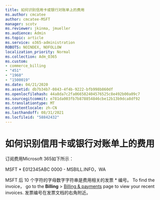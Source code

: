 ```yaml
---
title: 如何识别信用卡或银行对账单上的费用
ms.author: cmcatee
author: cmcatee-MSFT
manager: scotv
ms.reviewer: jkinma, jmueller
ms.audience: Admin
ms.topic: article
ms.service: o365-administration
ROBOTS: NOINDEX, NOFOLLOW
localization_priority: Normal
ms.collection: Adm_O365
ms.custom:
- commerce_billing
- "451"
- "1960"
- "1500019"
ms.date: 04/21/2020
ms.assetid: db7b34b7-0843-4f4b-9222-bfb998b860df
ms.openlocfilehash: 44a8da7c2fa066582404576525c8e492b00a09c7
ms.sourcegitcommit: e781da003fb7b878854846cbe12b13b9dca8df92
ms.translationtype: MT
ms.contentlocale: zh-CN
ms.lasthandoff: 08/31/2021
ms.locfileid: "58842432"
---
```

# <a name="how-to-identify-a-charge-on-your-credit-card-or-bank-statement"></a>如何识别信用卡或银行对账单上的费用

订阅费用Microsoft 365如下所示：
  
MSFT \* E012345ABC 0000 - MSBILL.INFO，WA
  
MSFT 后 10 个字符的字母数字字符串是费用相关的发票 \* 编号。 To find the invoice， go to the **Billing** \> [Billing & payments](https://go.microsoft.com/fwlink/p/?linkid=848039) page to view your recent invoices. 发票编号在发票文档的右角附近。